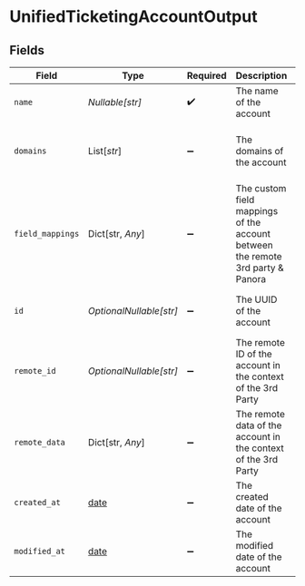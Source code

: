 # UnifiedTicketingAccountOutput


## Fields

| Field                                                                          | Type                                                                           | Required                                                                       | Description                                                                    | Example                                                                        |
| ------------------------------------------------------------------------------ | ------------------------------------------------------------------------------ | ------------------------------------------------------------------------------ | ------------------------------------------------------------------------------ | ------------------------------------------------------------------------------ |
| `name`                                                                         | *Nullable[str]*                                                                | :heavy_check_mark:                                                             | The name of the account                                                        | My Personal Account                                                            |
| `domains`                                                                      | List[*str*]                                                                    | :heavy_minus_sign:                                                             | The domains of the account                                                     | [<br/>"acme.com",<br/>"acme-test.com"<br/>]                                    |
| `field_mappings`                                                               | Dict[str, *Any*]                                                               | :heavy_minus_sign:                                                             | The custom field mappings of the account between the remote 3rd party & Panora | {<br/>"fav_dish": "broccoli",<br/>"fav_color": "red"<br/>}                     |
| `id`                                                                           | *OptionalNullable[str]*                                                        | :heavy_minus_sign:                                                             | The UUID of the account                                                        | 801f9ede-c698-4e66-a7fc-48d19eebaa4f                                           |
| `remote_id`                                                                    | *OptionalNullable[str]*                                                        | :heavy_minus_sign:                                                             | The remote ID of the account in the context of the 3rd Party                   | id_1                                                                           |
| `remote_data`                                                                  | Dict[str, *Any*]                                                               | :heavy_minus_sign:                                                             | The remote data of the account in the context of the 3rd Party                 | {<br/>"fav_dish": "broccoli",<br/>"fav_color": "red"<br/>}                     |
| `created_at`                                                                   | [date](https://docs.python.org/3/library/datetime.html#date-objects)           | :heavy_minus_sign:                                                             | The created date of the account                                                | 2024-10-01T12:00:00Z                                                           |
| `modified_at`                                                                  | [date](https://docs.python.org/3/library/datetime.html#date-objects)           | :heavy_minus_sign:                                                             | The modified date of the account                                               | 2024-10-01T12:00:00Z                                                           |